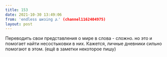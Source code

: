 ```yaml
---
title: 153
date: 2021-10-30 13:49:06
from: 'endless шизing ⍼' (channel1162404975)
layout: post
---
```


Переводить свои представления о мире в слова - сложно. но это и помогает найти несостыковки в них.
Кажется, личные дневники сильно помогают в этом. (ещё в заметки некоторое пишу)
